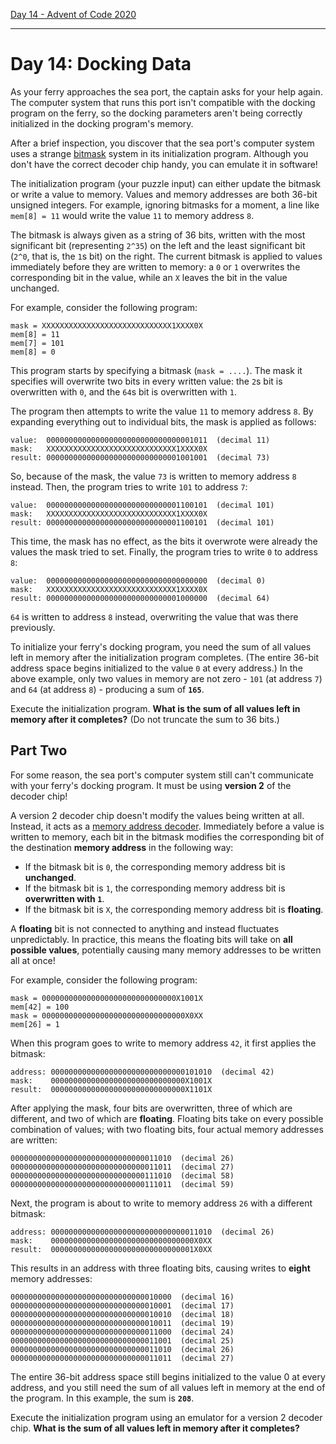 [Day 14 - Advent of Code 2020](https://adventofcode.com/2020/day/14)

---

# Day 14: Docking Data

As your ferry approaches the sea port, the captain asks for your help again. The computer system that runs this port isn't compatible with the docking program on the ferry, so the docking parameters aren't being correctly initialized in the docking program's memory.

After a brief inspection, you discover that the sea port's computer system uses a strange [bitmask](https://en.wikipedia.org/wiki/Mask_(computing)) system in its initialization program. Although you don't have the correct decoder chip handy, you can emulate it in software!

The initialization program (your puzzle input) can either update the bitmask or write a value to memory. Values and memory addresses are both 36-bit unsigned integers. For example, ignoring bitmasks for a moment, a line like `mem[8] = 11` would write the value `11` to memory address `8`.

The bitmask is always given as a string of 36 bits, written with the most significant bit (representing `2^35`) on the left and the least significant bit (`2^0`, that is, the `1`s bit) on the right. The current bitmask is applied to values immediately before they are written to memory: a `0` or `1` overwrites the corresponding bit in the value, while an `X` leaves the bit in the value unchanged.

For example, consider the following program:

    mask = XXXXXXXXXXXXXXXXXXXXXXXXXXXXX1XXXX0X
    mem[8] = 11
    mem[7] = 101
    mem[8] = 0

This program starts by specifying a bitmask (`mask = ....`). The mask it specifies will overwrite two bits in every written value: the `2`s bit is overwritten with `0`, and the `64`s bit is overwritten with `1`.

The program then attempts to write the value `11` to memory address `8`. By expanding everything out to individual bits, the mask is applied as follows:

    value:  000000000000000000000000000000001011  (decimal 11)
    mask:   XXXXXXXXXXXXXXXXXXXXXXXXXXXXX1XXXX0X
    result: 000000000000000000000000000001001001  (decimal 73)

So, because of the mask, the value `73` is written to memory address `8` instead. Then, the program tries to write `101` to address `7`:

    value:  000000000000000000000000000001100101  (decimal 101)
    mask:   XXXXXXXXXXXXXXXXXXXXXXXXXXXXX1XXXX0X
    result: 000000000000000000000000000001100101  (decimal 101)

This time, the mask has no effect, as the bits it overwrote were already the values the mask tried to set. Finally, the program tries to write `0` to address `8`:

    value:  000000000000000000000000000000000000  (decimal 0)
    mask:   XXXXXXXXXXXXXXXXXXXXXXXXXXXXX1XXXX0X
    result: 000000000000000000000000000001000000  (decimal 64)

`64` is written to address `8` instead, overwriting the value that was there previously.

To initialize your ferry's docking program, you need the sum of all values left in memory after the initialization program completes. (The entire 36-bit address space begins initialized to the value `0` at every address.) In the above example, only two values in memory are not zero - `101` (at address `7`) and `64` (at address `8`) - producing a sum of **`165`**.

Execute the initialization program. **What is the sum of all values left in memory after it completes?** (Do not truncate the sum to 36 bits.)

## Part Two

For some reason, the sea port's computer system still can't communicate with your ferry's docking program. It must be using **version 2** of the decoder chip!

A version 2 decoder chip doesn't modify the values being written at all. Instead, it acts as a [memory address decoder](https://www.youtube.com/watch?v=PvfhANgLrm4). Immediately before a value is written to memory, each bit in the bitmask modifies the corresponding bit of the destination **memory address** in the following way:

- If the bitmask bit is `0`, the corresponding memory address bit is **unchanged**.
- If the bitmask bit is `1`, the corresponding memory address bit is **overwritten with `1`**.
- If the bitmask bit is `X`, the corresponding memory address bit is **floating**.

A **floating** bit is not connected to anything and instead fluctuates unpredictably. In practice, this means the floating bits will take on **all possible values**, potentially causing many memory addresses to be written all at once!

For example, consider the following program:

    mask = 000000000000000000000000000000X1001X
    mem[42] = 100
    mask = 00000000000000000000000000000000X0XX
    mem[26] = 1

When this program goes to write to memory address `42`, it first applies the bitmask:

    address: 000000000000000000000000000000101010  (decimal 42)
    mask:    000000000000000000000000000000X1001X
    result:  000000000000000000000000000000X1101X

After applying the mask, four bits are overwritten, three of which are different, and two of which are **floating**. Floating bits take on every possible combination of values; with two floating bits, four actual memory addresses are written:

    000000000000000000000000000000011010  (decimal 26)
    000000000000000000000000000000011011  (decimal 27)
    000000000000000000000000000000111010  (decimal 58)
    000000000000000000000000000000111011  (decimal 59)

Next, the program is about to write to memory address `26` with a different bitmask:

    address: 000000000000000000000000000000011010  (decimal 26)
    mask:    00000000000000000000000000000000X0XX
    result:  00000000000000000000000000000001X0XX

This results in an address with three floating bits, causing writes to **eight** memory addresses:

    000000000000000000000000000000010000  (decimal 16)
    000000000000000000000000000000010001  (decimal 17)
    000000000000000000000000000000010010  (decimal 18)
    000000000000000000000000000000010011  (decimal 19)
    000000000000000000000000000000011000  (decimal 24)
    000000000000000000000000000000011001  (decimal 25)
    000000000000000000000000000000011010  (decimal 26)
    000000000000000000000000000000011011  (decimal 27)

The entire 36-bit address space still begins initialized to the value 0 at every address, and you still need the sum of all values left in memory at the end of the program. In this example, the sum is **`208`**.

Execute the initialization program using an emulator for a version 2 decoder chip. **What is the sum of all values left in memory after it completes?**
